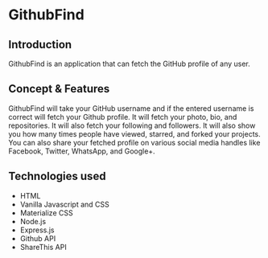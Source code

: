 # GithubFind

## Introduction

GithubFind is an application that can fetch the GitHub profile of any user.

## Concept & Features

GithubFind will take your GitHub username and if the entered username is correct will fetch your Github profile. It will fetch your photo, bio, and repositories. It will also fetch your following and followers. It will also show you how many times people have viewed, starred, and forked your projects. You can also share your fetched profile on various social media handles like Facebook, Twitter, WhatsApp, and Google+.

## Technologies used

- HTML
- Vanilla Javascript and CSS
- Materialize CSS
- Node.js
- Express.js
- Github API
- ShareThis API
